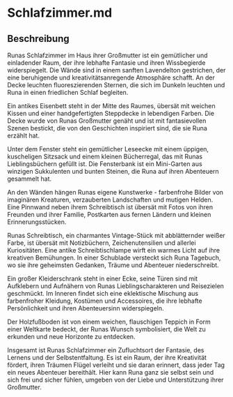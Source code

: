 # Schlafzimmer.md

## Beschreibung
Runas Schlafzimmer im Haus ihrer Großmutter ist ein gemütlicher und einladender Raum, der ihre lebhafte Fantasie und ihren Wissbegierde widerspiegelt. Die Wände sind in einem sanften Lavendelton gestrichen, der eine beruhigende und kreativitätsanregende Atmosphäre schafft. An der Decke leuchten fluoreszierenden Sternen, die sich im Dunkeln leuchten und Runa in einen friedlichen Schlaf begleiten.

Ein antikes Eisenbett steht in der Mitte des Raumes, übersät mit weichen Kissen und einer handgefertigten Steppdecke in lebendigen Farben. Die Decke wurde von Runas Großmutter genäht und ist mit fantasievollen Szenen bestickt, die von den Geschichten inspiriert sind, die sie Runa erzählt hat.

Unter dem Fenster steht ein gemütlicher Leseecke mit einem üppigen, kuscheligen Sitzsack und einem kleinen Bücherregal, das mit Runas Lieblingsbüchern gefüllt ist. Die Fensterbank ist ein Mini-Garten aus winzigen Sukkulenten und bunten Steinen, die Runa auf ihren Abenteuern gesammelt hat.

An den Wänden hängen Runas eigene Kunstwerke - farbenfrohe Bilder von imaginären Kreaturen, verzauberten Landschaften und mutigen Helden. Eine Pinnwand neben ihrem Schreibtisch ist übersät mit Fotos von ihren Freunden und ihrer Familie, Postkarten aus fernen Ländern und kleinen Erinnerungsstücken.

Runas Schreibtisch, ein charmantes Vintage-Stück mit abblätternder weißer Farbe, ist übersät mit Notizbüchern, Zeichenutensilien und allerlei Kuriositäten. Eine antike Schreibtischlampe wirft ein warmes Licht auf ihre kreativen Bemühungen. In einer Schublade versteckt sich Runa Tagebuch, wo sie ihre geheimsten Gedanken, Träume und Abenteuer niederschreibt.

Ein großer Kleiderschrank steht in einer Ecke, seine Türen sind mit Aufklebern und Aufnähern von Runas Lieblingscharakteren und Reisezielen geschmückt. Im Inneren findet sich eine eklektische Mischung aus farbenfroher Kleidung, Kostümen und Accessoires, die ihre lebhafte Persönlichkeit und ihren Abenteuersinn widerspiegeln.

Der Holzfußboden ist von einem weichen, flauschigen Teppich in Form einer Weltkarte bedeckt, der Runas Wunsch symbolisiert, die Welt zu erkunden und neue Horizonte zu entdecken.

Insgesamt ist Runas Schlafzimmer ein Zufluchtsort der Fantasie, des Lernens und der Selbstentfaltung. Es ist ein Raum, der ihre Kreativität fördert, ihren Träumen Flügel verleiht und sie daran erinnert, dass jeder Tag ein neues Abenteuer bereithält. Hier kann Runa ganz sie selbst sein und sich frei und sicher fühlen, umgeben von der Liebe und Unterstützung ihrer Großmutter.
